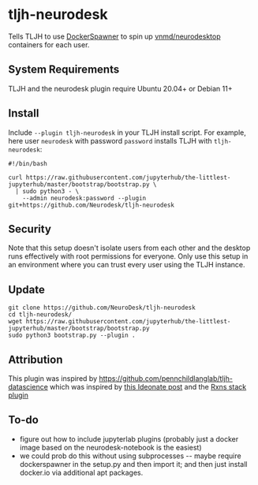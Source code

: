 # tljh-neurodesk

Tells TLJH to use [DockerSpawner](https://jupyterhub-dockerspawner.readthedocs.io/en/latest/) to spin up [vnmd/neurodesktop](https://hub.docker.com/r/vnmd/neurodesktop/tags) containers for each user. 

## System Requirements
TLJH and the neurodesk plugin require Ubuntu 20.04+ or Debian 11+

## Install

Include `--plugin tljh-neurodesk` in your TLJH install script. For example, here user `neurodesk` with password `password` installs TLJH with `tljh-neurodesk`:
```
#!/bin/bash

curl https://raw.githubusercontent.com/jupyterhub/the-littlest-jupyterhub/master/bootstrap/bootstrap.py \
  | sudo python3 - \
    --admin neurodesk:password --plugin git+https://github.com/Neurodesk/tljh-neurodesk
```

## Security

Note that this setup doesn't isolate users from each other and the desktop runs effectively with root permissions for everyone. Only use this setup in an environment where you can trust every user using the TLJH instance.

## Update
```
git clone https://github.com/NeuroDesk/tljh-neurodesk
cd tljh-neurodesk/
wget https://raw.githubusercontent.com/jupyterhub/the-littlest-jupyterhub/master/bootstrap/bootstrap.py
sudo python3 bootstrap.py --plugin .
```

## Attribution

This plugin was inspired by https://github.com/pennchildlanglab/tljh-datascience which was inspired by [this Ideonate post](https://ideonate.com/DockerSpawner-in-TLJH/) and the [Rxns stack plugin](https://github.com/sustainable-processes/tljh-rxns)

## To-do

- figure out how to include jupyterlab plugins (probably just a docker image based on the neurodesk-notebook is the easiest)
- we could prob do this without using subprocesses --  maybe require dockerspawner in the setup.py and then import it; and then just install docker.io via additional apt packages. 



